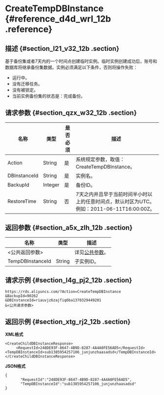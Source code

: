 # CreateTempDBInstance {#reference_d4d_wrl_12b .reference}

## 描述 {#section_l21_v32_12b .section}

基于备份集或者7天内的一个时间点创建临时实例。临时实例创建成功后，账号和数据库将继承备份集数据。实例必须满足以下条件，否则将操作失败：

-   运行中。
-   没有迁移任务。
-   没有被锁定。
-   当前实例备份集的状态是：完成备份。

## 请求参数 {#section_qzx_w32_12b .section}

|名称|类型|是否必须|描述|
|--|--|----|--|
|Action|String|是|系统规定参数，取值：CreateTempDBInstance。|
|DBInstanceId|String|是|实例名。|
|BackupId|Integer|是|备份ID。|
|RestoreTime|String|否|7天之内并且早于当前时间半小时以上的任意时间点，默认时区为UTC。例如：2011-06-11T16:00:00Z。|

## 返回参数 {#section_a5x_zlh_12b .section}

|名称|类型|描述|
|--|--|--|
|<公共返回参数\>| |详见[公共参数](cn.zh-CN/API参考/使用API/公共参数.md#)。|
|TempDBInstanceId|String|子实例ID。|

## 请求示例 {#section_l4g_pj2_12b .section}

```
https://rds.aliyuncs.com/?Action=CreateTempDBInstance
&BackupId=90262
&DBInstanceId=riauvjz6zajfiq6ba1370329449201
&<公共请求参数>
```

## 返回示例 {#section_xtg_rj2_12b .section}

**XML格式**

```
<CreateChildDBInstanceResponse>
     <RequestId>248DE93F-8647-4B9D-8287-4A4A0FE56AD5</RequestId>
<TempDBInstanceId>sub1385954257106_junjunzhaasadsd</TempDBInstanceId>
</CreateChildDBInstanceResponse>
```

**JSON格式**

```
{
       "RequestId":"248DE93F-8647-4B9D-8287-4A4A0FE56AD5",
       "TempDBInstanceId":"sub1385954257106_junjunzhaasadsd"
}
```


